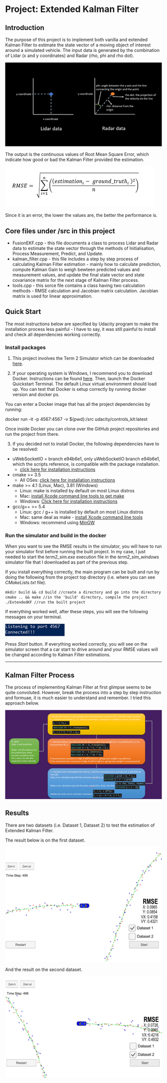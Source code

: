 # Project: Extended Kalman Filter

## Introduction

The purpose of this project is to implement both vanilla and extended Kalman Filter to estimate the state vector of a moving object of interest around a simulated vehicle. The input data is generated by the combination of Lidar (x and y coordinates) and Radar (rho, phi and rho dot).

![Explanation about data](./Docs/Data_exp.png)

The output is the continuous values of Root Mean Square Error, which indicate how good or bad the Kalman Filter provided the estimation. 

![RMSE](./Docs/RMSE.PNG)

Since it is an error, the lower the values are, the better the performance is.

## Core files under /src in this project

* FusionEKF.cpp - this file documents a class to process Lidar and Radar data to estimate the state vector through the methods of Initialisation, Process Measurement, Predict, and Update.
* kalman_filter.cpp - this file includes a step by step process of calculating Kalman Filter estimation - mainly how to calculate prediction, compute Kalman Gain to weigh bewteen predicted values and measurement values, and update the final state vector and state covariance matrix for the next stage of Kalman Filter process.
* tools.cpp - this sorce file contains a class having two calculation methods - RMSE calculation and Jacobian matrix calculation. Jacobian matrix is used for linear approximation.

## Quick Start

The most instructions below are specified by Udacity program to make the installation process less painful - I have to say, it was still painful to install and check all dependencies working correctly.

### Install packages

1. This project involves the Term 2 Simulator which can be downloaded [here](https://github.com/udacity/self-driving-car-sim/releases).

2. If your operating system is Windows, I recommend you to download Docker. Instructions can be found [here](https://docs.docker.com/toolbox/toolbox_install_windows/). Then, launch the Docker Quickstart Terminal. The default Linux virtual environment should load up. You can test that Docker is setup correctly by running docker version and docker ps.

You can enter a Docker image that has all the project dependencies by running:

docker run -it -p 4567:4567 -v ${pwd}:/src udacity/controls_kit:latest

Once inside Docker you can clone over the GitHub project repositories and run the project from there.

3. If you decided not to install Docker, the following dependencies have to be resolved:

* uWebSocketIO = branch e94b6e1, only uWebSocketIO branch e94b6e1, which the scripts reference, is compatible with the package installation.
  * [click here for installation instructions](https://github.com/uNetworking/uWebSockets)
* cmake >= 3.5
  * All OSes: [click here for installation instructions](https://cmake.org/install/)
* make >= 4.1 (Linux, Mac), 3.81 (Windows)
  * Linux: make is installed by default on most Linux distros
  * Mac: [install Xcode command line tools to get make](https://developer.apple.com/xcode/features/)
  * Windows: [Click here for installation instructions](http://gnuwin32.sourceforge.net/packages/make.htm)
* gcc/g++ >= 5.4
  * Linux: gcc / g++ is installed by default on most Linux distros
  * Mac: same deal as make - [install Xcode command line tools](https://developer.apple.com/xcode/features/)
  * Windows: recommend using [MinGW](http://www.mingw.org/)

### Run the simulator and build in the docker

When you want to see the RMSE results in the simulator, you will have to run your simulator first before running the built project. In my case, I just needed to start the _term2_sim.exe_ execution file in the _term2_sim_windows_ simulator file that I downloaded as part of the previous step.

If you install everything correctly, the main program can be built and run by doing the following from the project top directory (i.e. where you can see _CMakeLists.txt_ file).

```
mkdir build && cd build //create a directory and go into the directory
cmake .. && make //in the 'build' directory, compile the project
./ExtendedKF //run the built project
```
If everything worked well, after these steps, you will see the following messages on your terminal.

![connected!](./Docs/connected_msg.PNG)

Press _Start_ button. If everything worked correctly, you will see on the simulator screen that a car start to drive around and your RMSE values will be changed according to Kalman Filter estimations.

---

## Kalman Filter Process

The process of implementing Kalman Filter at first glimpse seems to be quite convoluted. However, break the process into a step by step instruction and formuae, it is much easier to understand and remember. I tried this approach below.

![Kalman Filter Process](./Docs/Kalman_filter_process.PNG)

## Results

There are two datasets (i.e. Dataset 1, Dataset 2) to test the estimation of Extended Kalman Filter.

The result below is on the first dataset.

![Result on Dataset 1](./Docs/result1.PNG)

And the result on the second dataset.

![Result on Dataset 2](./Docs/result2.PNG)